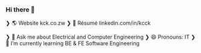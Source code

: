 ### Hi there 👋

<!--
**chris-kck/chris-kck** is a ✨ _special_ ✨ repository because its `README.md` (this file) appears on your GitHub profile.

Here are some ideas to get you started:

- 🔭 I’m currently working on ...
- 🌱 I’m currently learning ...
- 👯 I’m looking to collaborate on ...
- 🤔 I’m looking for help with ...
- 💬 Ask me about ...
- 📫 How to reach me: ...
- 😄 Pronouns: ...
- ⚡ Fun fact: ...
-->
❯ 🌎 Website           kck.co.zw
❯ 👔 Résumé            linkedin.com/in/kcck

❯ 💬 Ask me about Electrical and Computer Engineering
❯ 😄 Pronouns: IT
❯ 🌱 I’m currently learning BE & FE Software Engineering
